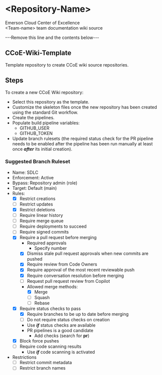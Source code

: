 # \<Repository-Name>

Emerson Cloud Center of Excellence  
\<Team-name> team documentation wiki source

---Remove this line and the contents below---

## CCoE-Wiki-Template

Template repository to create CCoE wiki source repositories.

## Steps

To create a new CCoE Wiki repository:

- Select this repository as the template.
- Customize the skeleton files once the new repository has been created using the standard Git workflow.
- Create the pipelines.
- Populate build pipeline variables:
    - GITHUB_USER
    - GITHUB_TOKEN
- Update branch rulesets (the required status check for the PR pipeline needs to be enabled after the pipeline has been run manually at least once ***after*** its initial creation).

### Suggested Branch Ruleset

- Name: SDLC
- Enforcement: Active
- Bypass: Repository admin (role)
- Target: Default (main)
- Rules:
    - [x] Restrict creations
    - [ ] Restrict updates
    - [x] Restrict deletions
    - [ ] Require linear history
    - [ ] Require merge queue
    - [ ] Require deployments to succeed
    - [ ] Require signed commits
    - [x] Require a pull request before merging
        - Required approvals
            - Specify number
        - [x] Dismiss stale pull request approvals when new commits are pushed
        - [x] Require review from Code Owners
        - [x] Require approval of the most recent reviewable push
        - [x] Require conversation resolution before merging
        - [ ] Request pull request review from Copilot
        - Allowed merge methods:
            - [x] Merge
            - [ ] Squash
            - [ ] Rebase
    - [x] Require status checks to pass
        - [x] Require branches to be up to date before merging
        - [ ] Do not require status checks on creation
        - Use ***if*** status checks are available
        - PR pipelines is a good candidate
            - Add checks (search for **pr**)
    - [x] Block force pushes
    - [ ] Require code scanning results
        - Use ***if*** code scanning is activated
- Restrictions
    - [ ] Restrict commit metadata
    - [ ] Restrict branch names
